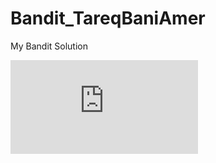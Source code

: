 # Bandit_TareqBaniAmer
My Bandit Solution

<iframe src="https://tryhackme.com/api/v2/badges/public-profile?userPublicId=4089915" style='border:none;'></iframe>
